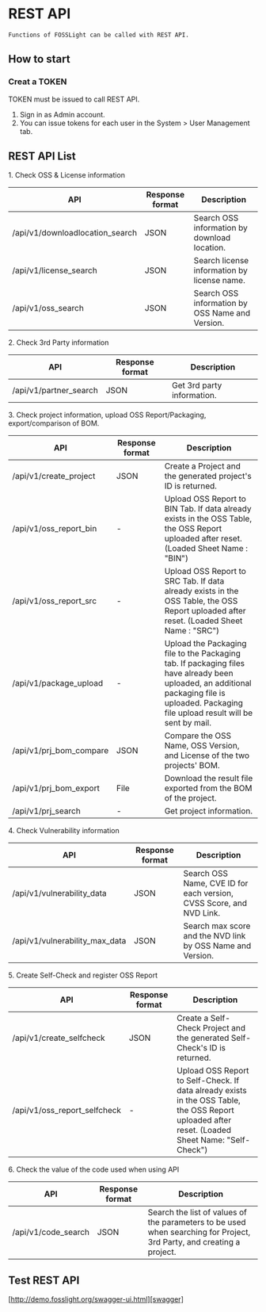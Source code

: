 # REST API
```note
Functions of FOSSLight can be called with REST API.
```

## How to start
### Creat a TOKEN
TOKEN must be issued to call REST API.
1. Sign in as Admin account.
2. You can issue tokens for each user in the System > User Management tab.

## REST API List

1\. Check OSS & License information

| API  | Response format | Description |
| ------------- | ------------- | ------------- |
|/api/v1/downloadlocation_search |	JSON|	Search OSS information by download location.|
|/api/v1/license_search|	JSON|	Search license information by license name.|
|/api/v1/oss_search	|JSON|	Search OSS information by OSS Name and Version.|

2\. Check 3rd Party information

| API  | Response format | Description |
| ------------- | ------------- | ------------- |
|/api/v1/partner_search|	JSON	|Get 3rd party information. |

3\. Check project information, upload OSS Report/Packaging, export/comparison of BOM.

| API  | Response format | Description |
| ------------- | ------------- | ------------- |
|/api/v1/create_project|	JSON|Create a Project and the generated project's ID is returned.|
|/api/v1/oss_report_bin	|-	|Upload OSS Report to BIN Tab. If data already exists in the OSS Table, the OSS Report uploaded after reset. (Loaded Sheet Name : "BIN")|
|/api/v1/oss_report_src|	-	|Upload OSS Report to SRC Tab. If data already exists in the OSS Table, the OSS Report uploaded after reset. (Loaded Sheet Name : "SRC")|
|/api/v1/package_upload|-	|Upload the Packaging file to the Packaging tab. If packaging files have already been uploaded, an additional packaging file is uploaded. Packaging file upload result will be sent by mail.|
|/api/v1/prj_bom_compare|	JSON	|Compare the OSS Name, OSS Version, and License of the two projects' BOM.
|/api/v1/prj_bom_export	|File	|Download the result file exported from the BOM of the project.
|/api/v1/prj_search	|-|Get project information.|

4\. Check Vulnerability information

| API  | Response format | Description |
| ------------- | ------------- | ------------- |
|/api/v1/vulnerability_data|	JSON|	Search OSS Name, CVE ID for each version, CVSS Score, and NVD Link. |
|/api/v1/vulnerability_max_data	|JSON	|Search max score and the NVD link by OSS Name and Version.|

5\. Create Self-Check and register OSS Report

| API  | Response format | Description |
| ------------- | ------------- | ------------- |
|/api/v1/create_selfcheck|	JSON	|Create a Self-Check Project and the generated Self-Check's ID is returned.|
|/api/v1/oss_report_selfcheck|	-	|Upload OSS Report to Self-Check. If data already exists in the OSS Table, the OSS Report uploaded after reset. (Loaded Sheet Name: "Self-Check")|

6\. Check the value of the code used when using API

| API  | Response format | Description |
| ------------- | ------------- | ------------- |
|/api/v1/code_search|	JSON	|Search the list of values of the parameters to be used when searching for Project, 3rd Party, and creating a project. |

## Test REST API

[http://demo.fosslight.org/swagger-ui.html][swagger] 

[swagger]: http://demo.fosslight.org/swagger-ui.html

